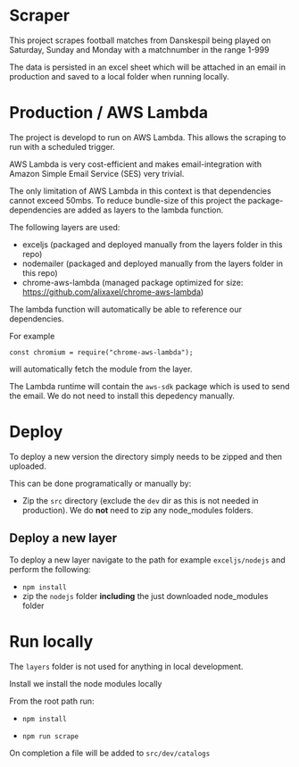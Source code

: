 # Scraper

This project scrapes football matches from Danskespil being played on Saturday, Sunday and Monday with a matchnumber in the range 1-999

The data is persisted in an excel sheet which will be attached in an email in production and saved to a local folder when running locally.

# Production / AWS Lambda

The project is developd to run on AWS Lambda. This allows the scraping to run with a scheduled trigger.

AWS Lambda is very cost-efficient and makes email-integration with Amazon Simple Email Service (SES) very trivial.

The only limitation of AWS Lambda in this context is that dependencies cannot exceed 50mbs. To reduce bundle-size of this project the package-dependencies are added as layers to the lambda function.

The following layers are used:

- exceljs (packaged and deployed manually from the layers folder in this repo)
- nodemailer (packaged and deployed manually from the layers folder in this repo)
- chrome-aws-lambda (managed package optimized for size: https://github.com/alixaxel/chrome-aws-lambda)

The lambda function will automatically be able to reference our dependencies.

For example

`const chromium = require("chrome-aws-lambda");`

will automatically fetch the module from the layer.

The Lambda runtime will contain the `aws-sdk` package which is used to send the email. We do not need to install this depedency manually.

# Deploy

To deploy a new version the directory simply needs to be zipped and then uploaded.

This can be done programatically or manually by:

- Zip the `src` directory (exclude the `dev` dir as this is not needed in production). We do **not** need to zip any node_modules folders.

## Deploy a new layer

To deploy a new layer navigate to the path for example `exceljs/nodejs` and perform the following:

- `npm install`
- zip the `nodejs` folder **including** the just downloaded node_modules folder

# Run locally

The `layers` folder is not used for anything in local development.

Install we install the node modules locally

From the root path run:

- `npm install`

- `npm run scrape`

On completion a file will be added to `src/dev/catalogs`
